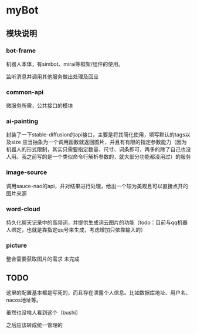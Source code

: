 # myBot

## 模块说明

### bot-frame
机器人本体，有simbot、mirai等框架/组件的使用。

监听消息并调用其他服务做出处理及回应

### common-api
微服务所需，公共接口的模块

### ai-painting
封装了一下stable-diffusion的api接口，主要是将其简化使用，填写默认的tags以及size
应当抽象为一个调用函数就返回图片，并且有有限的指定参数能力（因为机器人的形式限制，其实只需要指定数量、尺寸、词条即可，再多的除了自己也没人用。我之前写的是一个类似命令行解析参数的，就大部分功能都没用过）的服务

### image-source
调用sauce-nao的api，并对结果进行处理，给出一个较为美观且可以直接点开的图片来源

### word-cloud
持久化聊天记录中的高频词，并提供生成词云图片的功能（todo：目前与qq机器人绑定，也就是靠指定qq号来生成，考虑增加只依靠输入的）

### picture
整合需要获取图片的需求
未完成

## TODO
这里的配置基本都是写死的，而且存在泄露个人信息。比如数据库地址、用户名、nacos地址等。

虽然也没啥人看到这个（bushi）

之后应该转成统一管理的
